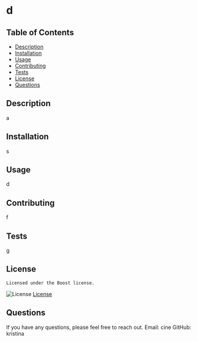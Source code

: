 # d

  ## Table of Contents
  * [Description](#description)
  * [Installation](#installation)
  * [Usage](#usage)
  * [Contributing](#contributing)
  * [Tests](#tests)
  * [License](#license)
  * [Questions](#questions)
  
  ## Description
  a
  
  ## Installation
  s
  
  ## Usage
  d
  
  ## Contributing
  f
  
  ## Tests
  g
  
  ## License
    Licensed under the Boost license.
  ![License](https://img.shields.io/badge/License-Boost_1.0-lightblue.svg)
  [License](#license)
  
  ## Questions
  If you have any questions, please feel free to reach out.
  Email: cine 
  GitHub: kristina
